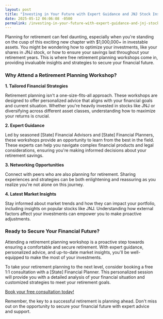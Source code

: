 ```yaml
---
layout: post
title: "Investing in Your Future with Expert Guidance and JNJ Stock Insights"
date: 2025-05-12 06:06:08 -0500
permalink: /investing-in-your-future-with-expert-guidance-and-jnj-stock-insights/
---
```



Planning for retirement can feel daunting, especially when you're standing on the cusp of this exciting new chapter with $1,000,000+ in investable assets. You might be wondering how to optimize your investments, like your shares in JNJ stock, or how to ensure your savings last throughout your retirement years. This is where free retirement planning workshops come in, providing invaluable insights and strategies to secure your financial future.

### Why Attend a Retirement Planning Workshop?

**1. Tailored Financial Strategies**

Retirement planning isn't a one-size-fits-all approach. These workshops are designed to offer personalized advice that aligns with your financial goals and current situation. Whether you're heavily invested in stocks like JNJ or diversifying across different asset classes, understanding how to maximize your returns is crucial.

**2. Expert Guidance**

Led by seasoned [State] Financial Advisors and [State] Financial Planners, these workshops provide an opportunity to learn from the best in the field. These experts can help you navigate complex financial products and legal considerations, ensuring you're making informed decisions about your retirement savings.

**3. Networking Opportunities**

Connect with peers who are also planning for retirement. Sharing experiences and strategies can be both enlightening and reassuring as you realize you're not alone on this journey.

**4. Latest Market Insights**

Stay informed about market trends and how they can impact your portfolio, including insights on popular stocks like JNJ. Understanding how external factors affect your investments can empower you to make proactive adjustments.

### Ready to Secure Your Financial Future?

Attending a retirement planning workshop is a proactive step towards ensuring a comfortable and secure retirement. With expert guidance, personalized advice, and up-to-date market insights, you'll be well-equipped to make the most of your investments.

To take your retirement planning to the next level, consider booking a free 1:1 consultation with a [State] Financial Planner. This personalized session will provide you with a detailed analysis of your financial situation and customized strategies to meet your retirement goals.

[Book your free consultation today!](https://workshopsforretirement.com)

Remember, the key to a successful retirement is planning ahead. Don't miss out on the opportunity to secure your financial future with expert advice and support.